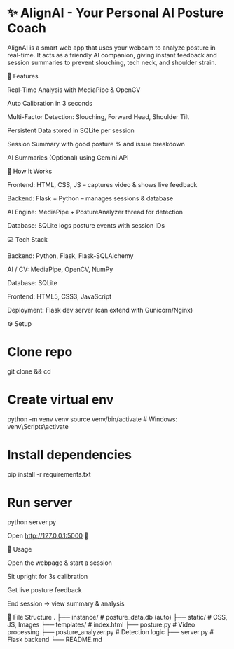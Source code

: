 # ✨ AlignAI - Your Personal AI Posture Coach

AlignAI is a smart web app that uses your webcam to analyze posture in real-time. It acts as a friendly AI companion, giving instant feedback and session summaries to prevent slouching, tech neck, and shoulder strain.

🌟 Features

Real-Time Analysis with MediaPipe & OpenCV

Auto Calibration in 3 seconds

Multi-Factor Detection: Slouching, Forward Head, Shoulder Tilt

Persistent Data stored in SQLite per session

Session Summary with good posture % and issue breakdown

AI Summaries (Optional) using Gemini API

🚀 How It Works

Frontend: HTML, CSS, JS – captures video & shows live feedback

Backend: Flask + Python – manages sessions & database

AI Engine: MediaPipe + PostureAnalyzer thread for detection

Database: SQLite logs posture events with session IDs

💻 Tech Stack

Backend: Python, Flask, Flask-SQLAlchemy

AI / CV: MediaPipe, OpenCV, NumPy

Database: SQLite

Frontend: HTML5, CSS3, JavaScript

Deployment: Flask dev server (can extend with Gunicorn/Nginx)

⚙️ Setup
# Clone repo
git clone <repo-url> && cd <repo-dir>

# Create virtual env
python -m venv venv
source venv/bin/activate  # Windows: venv\Scripts\activate

# Install dependencies
pip install -r requirements.txt

# Run server
python server.py


Open http://127.0.0.1:5000
 🎉

📖 Usage

Open the webpage & start a session

Sit upright for 3s calibration

Get live posture feedback

End session → view summary & analysis

📂 File Structure
.
├── instance/           # posture_data.db (auto)
├── static/             # CSS, JS, Images
├── templates/          # index.html
├── posture.py          # Video processing
├── posture_analyzer.py # Detection logic
├── server.py           # Flask backend
└── README.md
